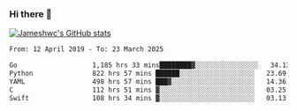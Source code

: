 ### Hi there 👋

[![Jameshwc's GitHub stats](https://github-readme-stats.vercel.app/api?username=jameshwc)](https://github.com/anuraghazra/github-readme-stats)

<!--START_SECTION:waka-->

```txt
From: 12 April 2019 - To: 23 March 2025

Go                   1,185 hrs 33 mins████████▓░░░░░░░░░░░░░░░░   34.13 %
Python               822 hrs 57 mins ██████░░░░░░░░░░░░░░░░░░░   23.69 %
YAML                 498 hrs 57 mins ███▓░░░░░░░░░░░░░░░░░░░░░   14.36 %
C                    112 hrs 51 mins ▓░░░░░░░░░░░░░░░░░░░░░░░░   03.25 %
Swift                108 hrs 34 mins ▓░░░░░░░░░░░░░░░░░░░░░░░░   03.13 %
```

<!--END_SECTION:waka-->